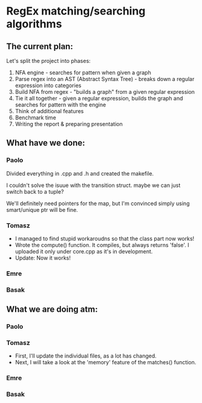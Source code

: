 # RegEx matching/searching algorithms

## The current plan:
Let's split the project into phases:

1. NFA engine - searches for pattern when given a graph
3. Parse regex into an AST (Abstract Syntax Tree) - breaks down a regular expression into categories
4. Build NFA from regex - "builds a graph" from a given regular expression
5. Tie it all together - given a regular expression, builds the graph and searches for pattern with the engine
6. Think of additional features
7. Benchmark time
8. Writing the report & preparing presentation

## What have we done:
### Paolo
Divided everything in .cpp and .h and created the makefile. 

I couldn't solve the isuue with the transition struct. maybe we can just switch back to a tuple?

We'll definitely need pointers for the map, but I'm convinced simply using smart/unique ptr will be fine.

### Tomasz

- I managed to find stupid workaroudns so that the class part now works!
- Wrote the compute() function. It compiles, but always returns 'false'. I uploaded it only under core.cpp as it's in development.
- Update: Now it works! 

### Emre

### Basak

## What we are doing atm:
### Paolo 

### Tomasz
- First, I'll update the individual files, as a lot has changed.
- Next, I will take a look at the 'memory' feature of the matches() function.

### Emre

### Basak
